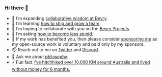 ### Hi there 👋

- 🔭 I’m expanding [collaborative wisdom at Bevry](https://bevry.me).
- 🌱 I’m learning [how to ship and grow a team](https://balupton.com/goodreads).
- 👯 I’m hoping to collaborate with you on the [Bevry Projects](https://bevry.me/projects).
- 🤔 I’m asking [how to become less stupid](https://bevry.me/meetings).
- 💸 If my work has benefited you, then please consider [sponsoring me](https://github.com/sponsors/balupton) as my open-source work is voluntary and paid only by my sponsors.
- 📫 Reach out to me on [Twitter](https://balupton.com/twitter) and [Discord](https://bevry.me/discord).
- 💬 Ask me about [philosophy](https://bevry.me/youtube).
- ⚡ Fun fact [I've hitchhiked over 10,000 KM around Australia and lived without money for 6 months.](https://gist.github.com/balupton/d08bbcdcf25cd38b135743e16050a1e9)
